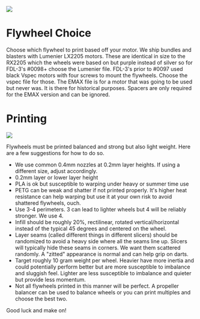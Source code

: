 [![](http://webapp.projectfdl.com/img/FDL%20Logo%20Tiny.png)](https://www.projectfdl.com)

# Flywheel Choice

Choose which flywheel to print based off your motor. We ship bundles and blasters with Lumenier LX2205 motors. These are identical in size to the RX2205 which the wheels were based on but purple instead of silver so for FDL-3's #0098+ choose the Lumenier file. FDL-3's prior to #0097 used black Vspec motors with four screws to mount the flywheels. Choose the vspec file for those. The EMAX file is for a motor that was going to be used but never was. It is there for historical purposes. Spacers are only required for the EMAX version and can be ignored.

# Printing

[![](http://webapp.projectfdl.com/img/Flywheel.png)](https://www.projectfdl.com)

Flywheels must be printed balanced and strong but also light weight. Here are a few suggestions for how to do so. 

- We use common 0.4mm nozzles at 0.2mm layer heights. If using a different size, adjust accordingly.
- 0.2mm layer or lower layer height
- PLA is ok but susceptible to warping under heavy or summer time use
- PETG can be weak and shatter if not printed properly. It's higher heat resistance can help warping but use it at your own risk to avoid shattered flywheels, ouch.
- Use 3-4 perimeters. 3 can lead to lighter wheels but 4 will be reliably stronger. We use 4.
- Infill should be roughly 20%, rectilinear, rotated vertical/horizontal instead of the typical 45 degrees and centered on the wheel.
- Layer seams (called different things in different slicers) should be randomized to avoid a heavy side where all the seams line up. Slicers will typically hide these seams in corners. We want them scattered randomly. A "zitted" appearance is normal and can help grip on darts.
- Target roughly 10 gram weight per wheel. Heavier have more inertia and could potentially perform better but are more susceptible to imbalance and sluggish feel. Lighter are less susceptible to imbalance and quieter but provide less momentum.
- Not all flywheels printed in this manner will be perfect. A propeller balancer can be used to balance wheels or you can print multiples and choose the best two.

Good luck and make on!